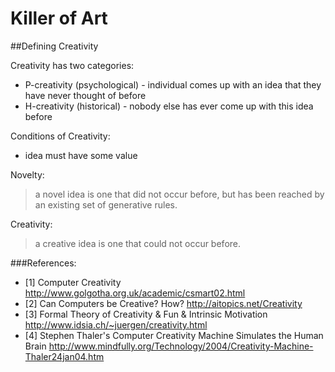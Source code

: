 # Killer of Art

##Defining Creativity

Creativity has two categories: 
* P-creativity (psychological) - individual comes up with an idea that they have never thought of before
* H-creativity (historical)    - nobody else has ever come up with this idea before

Conditions of Creativity:
* idea must have some value

Novelty:
>a novel idea is one that did not occur before, but has been reached by an existing set of generative rules.

Creativity:
> a creative idea is one that could not occur before.

###References:
* [1] Computer Creativity http://www.golgotha.org.uk/academic/csmart02.html 
* [2] Can Computers be Creative? How? http://aitopics.net/Creativity
* [3] Formal Theory of Creativity & Fun & Intrinsic Motivation http://www.idsia.ch/~juergen/creativity.html
* [4] Stephen Thaler's Computer Creativity Machine Simulates the Human Brain http://www.mindfully.org/Technology/2004/Creativity-Machine-Thaler24jan04.htm